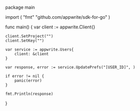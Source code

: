package main

import (
    "fmt"
    "github.com/appwrite/sdk-for-go"
)

func main() {
    var client := appwrite.Client{}

    client.SetProject("")
    client.SetKey("")

    var service := appwrite.Users{
        client: &client
    }

    var response, error := service.UpdatePrefs("[USER_ID]", )

    if error != nil {
        panic(error)
    }

    fmt.Println(response)
}